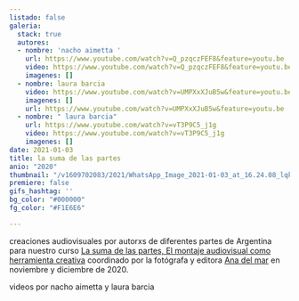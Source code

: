 ```yaml
---
listado: false
galeria:
  stack: true
  autores:
  - nombre: 'nacho aimetta '
    url: https://www.youtube.com/watch?v=Q_pzqczFEF8&feature=youtu.be
    video: https://www.youtube.com/watch?v=Q_pzqczFEF8&feature=youtu.be
    imagenes: []
  - nombre: laura barcia
    video: https://www.youtube.com/watch?v=UMPXxXJuB5w&feature=youtu.be
    imagenes: []
    url: https://www.youtube.com/watch?v=UMPXxXJuB5w&feature=youtu.be
  - nombre: " laura barcia"
    url: https://www.youtube.com/watch?v=vT3P9C5_j1g
    video: https://www.youtube.com/watch?v=vT3P9C5_j1g
    imagenes: []
date: 2021-01-03
title: la suma de las partes
anio: "2020"
thumbnail: "/v1609702083/2021/WhatsApp_Image_2021-01-03_at_16.24.08_lqkid8.jpg"
premiere: false
gifs_hashtag: ''
bg_color: "#000000"
fg_color: "#F1E6E6"

---
```

creaciones audiovisuales por autorxs de diferentes partes de Argentina para nuestro curso [La suma de las partes,  El montaje audiovisual como herramienta creativa](https://freezer.com.ar/cursos/la-suma-de-las-partes-el-montaje-audiovisual-como-herramienta-creativa/) coordinado por la fotógrafa y editora [Ana del mar](https://www.instagram.com/anadelmar__/) en noviembre y diciembre de 2020.

videos por nacho aimetta y laura barcia